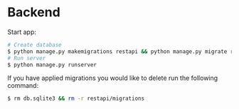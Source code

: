 # Backend

Start app:
``` bash
# Create database
$ python manage.py makemigrations restapi && python manage.py migrate restapi && python manage.py makemigrations&& python manage.py migrate
# Run server
$ python manage.py runserver
```

If you have applied migrations you would like to delete run the following command:
``` bash
$ rm db.sqlite3 && rm -r restapi/migrations
```